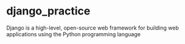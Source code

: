 # django_practice
Django is a high-level, open-source web framework for building web applications using the Python programming language
